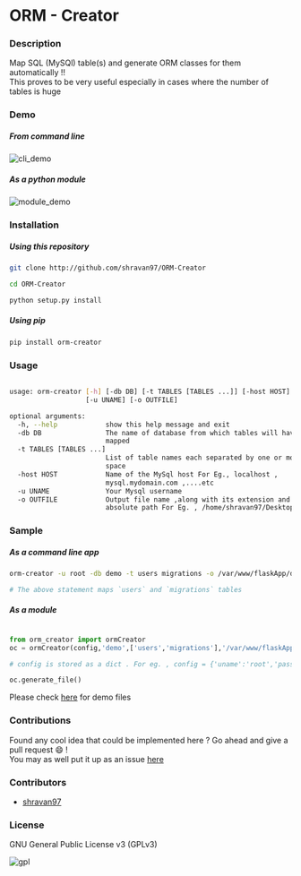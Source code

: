 # ORM - Creator

### Description
Map SQL (MySQl) table(s) and generate ORM classes for them automatically !!  
This proves to be very useful especially in cases where the number of tables is huge 

### Demo
##### From command line
![cli_demo](https://cloud.githubusercontent.com/assets/10980285/17341384/f58637a4-5911-11e6-9309-deb9c4ae3dd8.gif)  

##### As a python module 
![module_demo](https://cloud.githubusercontent.com/assets/10980285/17342191/a87677f4-5915-11e6-8cd1-7060eead65b3.gif)

### Installation
##### Using this repository 
```sh
git clone http://github.com/shravan97/ORM-Creator

```  

```sh
cd ORM-Creator

```  

```sh
python setup.py install

```  
##### Using pip

```sh
pip install orm-creator

```  


### Usage
```sh

usage: orm-creator [-h] [-db DB] [-t TABLES [TABLES ...]] [-host HOST]
                   [-u UNAME] [-o OUTFILE]

optional arguments:
  -h, --help            show this help message and exit
  -db DB                The name of database from which tables will have to
                        mapped
  -t TABLES [TABLES ...]
                        List of table names each separated by one or more
                        space
  -host HOST            Name of the MySql host For Eg., localhost ,
                        mysql.mydomain.com ,....etc
  -u UNAME              Your Mysql username
  -o OUTFILE            Output file name ,along with its extension and
                        absolute path For Eg. , /home/shravan97/Desktop/out.py  

```  

### Sample
##### As a command line app
```sh
orm-creator -u root -db demo -t users migrations -o /var/www/flaskApp/db.py

# The above statement maps `users` and `migrations` tables  

```  

##### As a module
```python

from orm_creator import ormCreator
oc = ormCreator(config,'demo',['users','migrations'],'/var/www/flaskApp/db.py')

# config is stored as a dict . For eg. , config = {'uname':'root','password':'**','host':'localhost'}

oc.generate_file()

```  

Please check [here](https://github.com/shravan97/ORM-Creator/tree/master/demo/) for demo files  


### Contributions
Found any cool idea that could be implemented here ? Go ahead and give a pull request :smile: !  
You may as well put it up as an issue [here](https://github.com/ORM-Creator/issues)  

### Contributors
- [shravan97](https://github.com/shravan97)

### License 
GNU General Public License v3 (GPLv3)  

![gpl](https://cloud.githubusercontent.com/assets/10980285/16361582/a40f472a-3bb2-11e6-80c4-dd633af6c284.png) 
